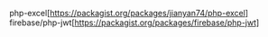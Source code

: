 php-excel[https://packagist.org/packages/jianyan74/php-excel]
firebase/php-jwt[https://packagist.org/packages/firebase/php-jwt]